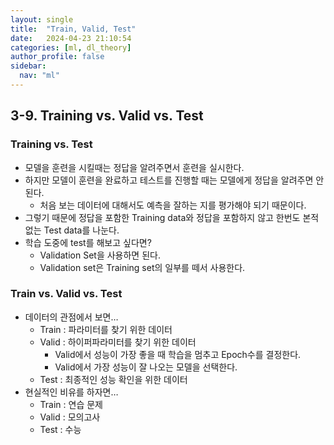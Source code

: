 ```yaml
---
layout: single
title:  "Train, Valid, Test"
date:   2024-04-23 21:10:54 
categories: [ml, dl_theory]
author_profile: false
sidebar:
  nav: "ml"
---
```

## 3-9. Training vs. Valid vs. Test

### Training vs. Test

- 모델을 훈련을 시킬때는 정답을 알려주면서 훈련을 실시한다.
- 하지만 모델이 훈련을 완료하고 테스트를 진행할 때는 모델에게 정답을 알려주면 안된다.
    - 처음 보는 데이터에 대해서도 예측을 잘하는 지를 평가해야 되기 때문이다.
- 그렇기 때문에 정답을 포함한 Training data와 정답을 포함하지 않고 한번도 본적없는 Test data를 나눈다.
- 학습 도중에 test를 해보고 싶다면?
    - Validation Set을 사용하면 된다.
    - Validation set은 Training set의 일부를 떼서 사용한다.

### Train vs. Valid vs. Test

- 데이터의 관점에서 보면…
    - Train : 파라미터를 찾기 위한 데이터
    - Valid : 하이퍼파라미터를 찾기 위한 데이터
        - Valid에서 성능이 가장 좋을 때 학습을 멈추고 Epoch수를 결정한다.
        - Valid에서 가장 성능이 잘 나오는 모델을 선택한다.
    - Test : 최종적인 성능 확인을 위한 데이터
- 현실적인 비유를 하자면…
    - Train : 연습 문제
    - Valid : 모의고사
    - Test : 수능